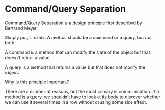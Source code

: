 # Command/Query Separation
Command/Query Separation is a design principle first described by Bertrand Meyer.

Simply put, it is this: A method should be a command or a query, but not both.

A command is a method that can modify the state of the object but that doesn’t return a value.

A query is a method that returns a value but that does not modify the object.

Why is this principle important?

There are a number of reasons, but the most primary is communication. If a method is a query, we shouldn’t have to look at its body to discover whether we can use it several times in a row without causing some side effect.
